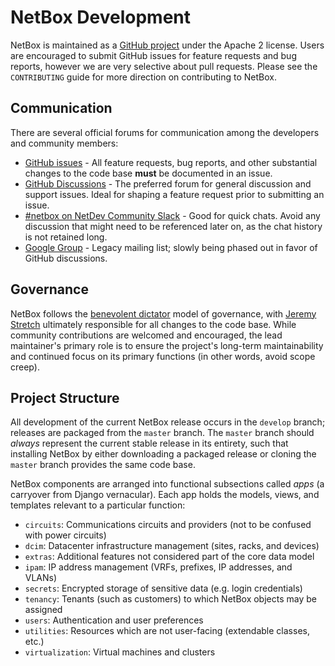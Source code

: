 # NetBox Development

NetBox is maintained as a [GitHub project](https://github.com/netbox-community/netbox) under the Apache 2 license. Users are encouraged to submit GitHub issues for feature requests and bug reports, however we are very selective about pull requests. Please see the `CONTRIBUTING` guide for more direction on contributing to NetBox.

## Communication

There are several official forums for communication among the developers and community members:

* [GitHub issues](https://github.com/netbox-community/netbox/issues) - All feature requests, bug reports, and other substantial changes to the code base **must** be documented in an issue.
* [GitHub Discussions](https://github.com/netbox-community/netbox/discussions) - The preferred forum for general discussion and support issues. Ideal for shaping a feature request prior to submitting an issue.
* [#netbox on NetDev Community Slack](https://netdev.chat/) - Good for quick chats. Avoid any discussion that might need to be referenced later on, as the chat history is not retained long.
* [Google Group](https://groups.google.com/g/netbox-discuss) - Legacy mailing list; slowly being phased out in favor of GitHub discussions.

## Governance

NetBox follows the [benevolent dictator](http://oss-watch.ac.uk/resources/benevolentdictatorgovernancemodel) model of governance, with [Jeremy Stretch](https://github.com/jeremystretch) ultimately responsible for all changes to the code base. While community contributions are welcomed and encouraged, the lead maintainer's primary role is to ensure the project's long-term maintainability and continued focus on its primary functions (in other words, avoid scope creep).

## Project Structure

All development of the current NetBox release occurs in the `develop` branch; releases are packaged from the `master` branch. The `master` branch should _always_ represent the current stable release in its entirety, such that installing NetBox by either downloading a packaged release or cloning the `master` branch provides the same code base.

NetBox components are arranged into functional subsections called _apps_ (a carryover from Django vernacular). Each app holds the models, views, and templates relevant to a particular function:

* `circuits`: Communications circuits and providers (not to be confused with power circuits)
* `dcim`: Datacenter infrastructure management (sites, racks, and devices)
* `extras`: Additional features not considered part of the core data model
* `ipam`: IP address management (VRFs, prefixes, IP addresses, and VLANs)
* `secrets`: Encrypted storage of sensitive data (e.g. login credentials)
* `tenancy`: Tenants (such as customers) to which NetBox objects may be assigned
* `users`: Authentication and user preferences
* `utilities`: Resources which are not user-facing (extendable classes, etc.)
* `virtualization`: Virtual machines and clusters
